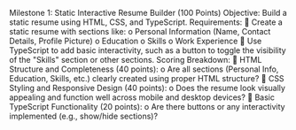 Milestone 1: Static Interactive Resume Builder (100 Points) 
Objective: 
Build a static resume using HTML, CSS, and TypeScript. 
Requirements: 
 Create a static resume with sections like: 
o Personal Information (Name, Contact Details, Profile Picture) 
o Education 
o Skills 
o Work Experience 
 Use TypeScript to add basic interactivity, such as a button to toggle the visibility of the 
"Skills" section or other sections. 
Scoring Breakdown: 
 HTML Structure and Completeness (40 points): 
o Are all sections (Personal Info, Education, Skills, etc.) clearly created using proper 
HTML structure? 
 CSS Styling and Responsive Design (40 points): 
o Does the resume look visually appealing and function well across mobile and 
desktop devices? 
 Basic TypeScript Functionality (20 points): 
o Are there buttons or any interactivity implemented (e.g., show/hide sections)?
